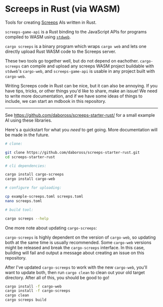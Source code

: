 Screeps in Rust (via WASM)
==========================

Tools for creating [Screeps] AIs written in Rust.


`screeps-game-api` is a Rust binding to the JavaScript APIs for programs compiled to WASM using [`stdweb`].

`cargo screeps` is a binary program which wraps `cargo web` and lets one directly upload Rust WASM code to the
Screeps server.

These two tools go together well, but do not depend on eachother. `cargo-screeps` can compile and upload
any screeps WASM project buildable with `stdweb`'s `cargo-web`, and `screeps-game-api` is usable in any
project built with `cargo-web`.

Writing Screeps code in Rust can be nice, but it can also be annoying. If you have tips, tricks, or other
things you'd like to share, make an issue! We need to write more documentation, and if we have some ideas
of things to include, we can start an mdbook in this repository.

---

See https://github.com/daboross/screeps-starter-rust/ for a small example AI using these libraries.

Here's a quickstart for what you *need* to get going. More documentation will be made in the future.

```sh
# clone:

git clone https://github.com/daboross/screeps-starter-rust.git
cd screeps-starter-rust

# cli dependencies:

cargo install cargo-screeps
cargo install cargo-web

# configure for uploading:

cp example-screeps.toml screeps.toml
nano screeps.toml

# build tool:

cargo screeps --help
```

One more note about updating `cargo-screeps`:

`cargo-screeps` is highly dependent on the version of `cargo-web`, so updating both at the same time is usually recommended. Some `cargo-web` versions might be released and break the `cargo-screeps` interface. In this case, building will fail and output a message about creating an issue on this repository.

After I've updated `cargo-screeps` to work with the new `cargo-web`, you'll want to update both, then run `cargo clean` to clean out your old target directory. After all of this, you should be good to go!

```sh
cargo install -f cargo-web
cargo install -f cargo-screeps
cargo clean
cargo screeps build
```

[screeps]: https://screeps.com/
[`stdweb`]: https://github.com/koute/stdweb
